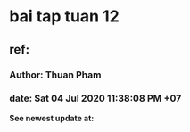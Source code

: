 # bai tap tuan 12
## ref:
### Author: Thuan Pham
### date: Sat 04 Jul 2020 11:38:08 PM +07
**See newest update at:**
[](https://github.com/thuanpham2311/lazyscript/tree/master/nhapMonLapTrinh/phamTanThuanDH51902283_nhapMonLapTrinh_week12)
